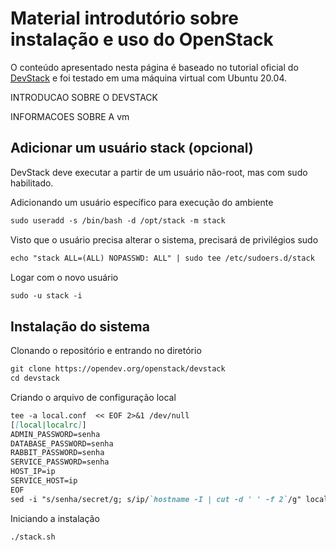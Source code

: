# Material introdutório sobre instalação e uso do OpenStack

O conteúdo apresentado nesta página é baseado no tutorial oficial do [DevStack](https://docs.openstack.org/devstack/latest/) e foi testado em uma máquina virtual com Ubuntu 20.04.

INTRODUCAO SOBRE O DEVSTACK

INFORMACOES SOBRE A vm

## Adicionar um usuário stack (opcional)

DevStack deve executar a partir de um usuário não-root, mas com sudo habilitado.

Adicionando um usuário específico para execução do ambiente

```markdown
sudo useradd -s /bin/bash -d /opt/stack -m stack
```

Visto que o usuário precisa alterar o sistema, precisará de privilégios sudo

```markdown
echo "stack ALL=(ALL) NOPASSWD: ALL" | sudo tee /etc/sudoers.d/stack
```

Logar com o novo usuário

```markdown
sudo -u stack -i
```

## Instalação do sistema

Clonando o repositório e entrando no diretório

```markdown
git clone https://opendev.org/openstack/devstack
cd devstack
```

Criando o arquivo de configuração local

```markdown
tee -a local.conf  << EOF 2>&1 /dev/null
[[local|localrc]]
ADMIN_PASSWORD=senha
DATABASE_PASSWORD=senha
RABBIT_PASSWORD=senha
SERVICE_PASSWORD=senha
HOST_IP=ip
SERVICE_HOST=ip
EOF
sed -i "s/senha/secret/g; s/ip/`hostname -I | cut -d ' ' -f 2`/g" local.conf
```

Iniciando a instalação

```markdown
./stack.sh
```
